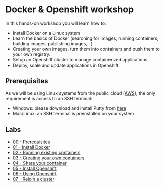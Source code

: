# Docker & Openshift workshop

In this hands-on workshop you will learn how to:

* Install Docker on a Linux system
* Learn the basics of Docker (searching for images, running containers, building images, publishing images,...) 
* Creating your own images, turn them into containers and push them to your own registry.
* Setup an Openshift cluster to manage containerized applications.
* Deploy, scale and update applications in Openshift.

## Prerequisites

As we will be using Linux systems from the public cloud ([AWS](https://aws.amazon.com)), the only requirement is access to an SSH terminal:

* Windows: please download and install Putty from [here](http://www.chiark.greenend.org.uk/~sgtatham/putty/download.html)
* Mac/Linux: an SSH terminal is preinstalled on your system

## Labs

* [00 - Prerequisites](Lab%200%20-%20Prerequisites)
* [01 - Install Docker](Lab%201%20-%20Install%20Docker)
* [02 - Running existing containers](Lab%202%20-%20Running%20existing%20containers)
* [03 - Creating your own containers](Lab%203%20-%20Creating%20your%20own%20containers)
* [04 - Share your container](Lab%204%20-%20Share%20your%20container)
* [05 - Install Openshift](Lab%205%20-%20Install%20Openshift)
* [06 - Using Openshift](Lab%206%20-%%20Using%20Openshift)
* [07 - Rejoin a cluster](Lab%207%20-%20Rejoin%20a%20cluster)
